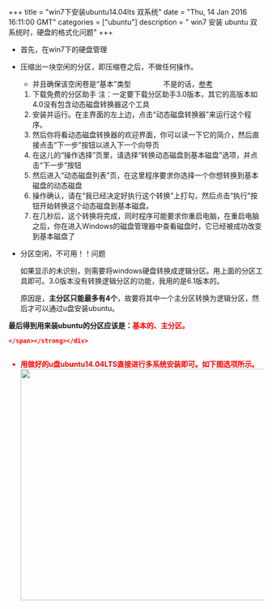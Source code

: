 +++ 
title = "win7下安装ubuntu14.04lts 双系统" 
date = "Thu, 14 Jan 2016 16:11:00 GMT" 
categories = ["ubuntu"] 
description = " win7 安装 ubuntu 双系统时，硬盘的格式化问题" 
+++ 


- 首先，在win7下的硬盘管理
- 压缩出一块空闲的分区，即压缩卷之后，不做任何操作。
	- 并且确保该空闲卷是“基本”类型
 　　　    　不是的话，[参考](http://www.jianshu.com/p/2f0731274ee6)

	1. 下载免费的分区助手
	注：一定要下载分区助手3.0版本，其它的高版本如4.0没有包含动态磁盘转换器这个工具
	2. 安装并运行。在主界面的左上边，点击“动态磁盘转换器”来运行这个程序。
	3. 然后你将看动态磁盘转换器的欢迎界面，你可以读一下它的简介，然后直接点击“下一步”按钮以进入下一个向导页
	4. 在这儿的“操作选择”页里，请选择“转换动态磁盘到基本磁盘”选项，并点击“下一步”按钮
	5. 然后进入“动态磁盘列表”页，在这里程序要求你选择一个你想转换到基本磁盘的动态磁盘
	6. 操作确认，请在“我已经决定好执行这个转换”上打勾，然后点击“执行”按钮开始转换这个动态磁盘到基本磁盘。
	7. 在几秒后，这个转换将完成，同时程序可能要求你重启电脑，在重启电脑之后，你在进入Windows的磁盘管理器中查看磁盘时，它已经被成功改变到基本磁盘了


- 分区空闲，不可用！！问题

	如果显示的未识别，则需要将windows硬盘转换成逻辑分区。用上面的分区工具即可。3.0版本没有转换逻辑分区的功能，我用的是6.1版本的。

	原因是，<strong>主分区只能最多有4个</strong>，故要将其中一个主分区转换为逻辑分区，然后才可以通过u盘安装ubuntu。</div>
<div class="zm-editable-content clearfix"><strong>最后得到用来装ubuntu的分区应该是：<span style="color: #ff0000;">基本的、主分区。

	</span></strong></div>
<div class="zm-editable-content clearfix"><span style="color: #ff0000;"><img src="http://images2015.cnblogs.com/blog/781469/201601/781469-20160118095823654-340201817.jpg" alt="" /></span></div>

- 用做好的u盘ubuntu14.04LTS直接进行多系统安装即可。如下图选项所示。
<img src="http://images2015.cnblogs.com/blog/781469/201601/781469-20160118095918216-1458262544.jpg" alt="" width="533" height="456" /></p>



